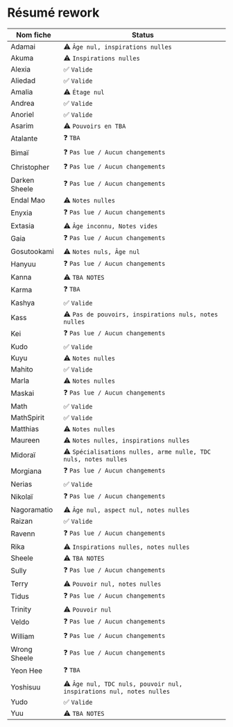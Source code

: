 # Résumé rework

| Nom fiche | Status |
| --- | ----------- |
| Adamai | ⚠ `Âge nul, inspirations nulles` |
| Akuma | ⚠ `Inspirations nulles` |
| Alexia | ✅ `Valide` |
| Aliedad | ✅ `Valide` |
| Amalia | ⚠ `Étage nul` |
| Andrea | ✅ `Valide` |
| Anoriel | ✅ `Valide` |
| Asarim | ⚠ `Pouvoirs en TBA` |
| Atalante | ❓ `TBA` |
| Bimaï | ❓ `Pas lue / Aucun changements` |
| Christopher | ❓ `Pas lue / Aucun changements` |
| Darken Sheele | ❓ `Pas lue / Aucun changements` |
| Endal Mao | ⚠ `Notes nulles` |
| Enyxia | ❓ `Pas lue / Aucun changements` |
| Extasia | ⚠ `Âge inconnu, Notes vides` |
| Gaia | ❓ `Pas lue / Aucun changements` |
| Gosutookami | ⚠ `Notes nuls, Âge nul` |
| Hanyuu | ❓ `Pas lue / Aucun changements` |
| Kanna | ⚠ `TBA NOTES` |
| Karma | ❓ `TBA` |
| Kashya | ✅ `Valide` |
| Kass | ⚠ `Pas de pouvoirs, inspirations nuls, notes nulles` |
| Kei | ❓ `Pas lue / Aucun changements` |
| Kudo | ✅ `Valide` |
| Kuyu | ⚠ `Notes nulles` |
| Mahito | ✅ `Valide` |
| Marla | ⚠ `Notes nulles` |
| Maskai | ❓ `Pas lue / Aucun changements` |
| Math | ✅ `Valide` |
| MathSpirit | ✅ `Valide` |
| Matthias | ⚠ `Notes nulles` |
| Maureen | ⚠ `Notes nulles, inspirations nulles` |
| Midoraï | ⚠ `Spécialisations nulles, arme nulle, TDC nuls, notes nulles` |
| Morgiana | ❓ `Pas lue / Aucun changements` |
| Nerias | ✅ `Valide` |
| Nikolaï | ❓ `Pas lue / Aucun changements` |
| Nagoramatio | ⚠ `Âge nul, aspect nul, notes nulles` |
| Raizan | ✅ `Valide` |
| Ravenn | ❓ `Pas lue / Aucun changements` |
| Rika | ⚠ `Inspirations nulles, notes nulles` |
| Sheele | ⚠ `TBA NOTES` |
| Sully | ❓ `Pas lue / Aucun changements` |
| Terry | ⚠ `Pouvoir nul, notes nulles` |
| Tidus | ❓ `Pas lue / Aucun changements` |
| Trinity | ⚠ `Pouvoir nul` |
| Veldo | ❓ `Pas lue / Aucun changements` |
| William | ❓ `Pas lue / Aucun changements` |
| Wrong Sheele | ❓ `Pas lue / Aucun changements` |
| Yeon Hee | ❓ `TBA` |
| Yoshisuu | ⚠ `Âge nul, TDC nuls, pouvoir nul, inspirations nul, notes nulles` |
| Yudo | ✅ `Valide` |
| Yuu | ⚠ `TBA NOTES` |
